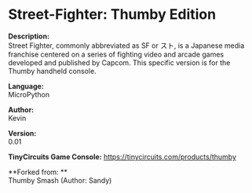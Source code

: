 # Street-Fighter: Thumby Edition 

**Description:**<br>
Street Fighter, commonly abbreviated as SF or スト, is a Japanese media franchise centered on a series of fighting video and arcade games developed and published by Capcom. This specific version is for the Thumby handheld console.

**Language:**<br>
MicroPython

**Author:**<br>
Kevin

**Version:**<br>
0.01

**TinyCircuits Game Console:**
https://tinycircuits.com/products/thumby

**Forked from: **<br>
Thumby Smash (Author: Sandy)

